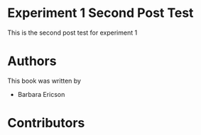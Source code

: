# Experiment 1 Second Post Test
This is the second post test for experiment 1

# Authors
This book was written by 
* Barbara Ericson

# Contributors


